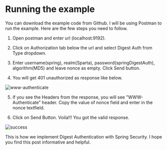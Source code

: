 Running the example
===========================================

You can download the example code from Github. I will be using Postman to run the example. Here are the few steps you need to follow.

1. Open postman and enter url (localhost:9192).

2. Click on Authorization tab below the url and select Digest Auth from Type dropdown.

3. Enter username(spring), realm(Sparta), password(springDigestAuth), algorithm(MD5) and leave nonce as empty. Click Send button.

4. You will get 401 unauthorized as response like below.

![www-authenticate](https://cloud.githubusercontent.com/assets/8202635/26398983/f7a6202a-4098-11e7-9434-dc0b6ada0d6d.JPG)

5. If you see the Headers from the response, you will see "WWW-Authenticate" header. Copy the value of nonce field and enter in the nonce textfield.

6. Click on Send Button. Voila!!! You got the valid response.

![success](https://cloud.githubusercontent.com/assets/8202635/26399096/4726a61a-4099-11e7-9baa-9f50b4bb6ca6.JPG)

This is how we implement Digest Authentication with Spring Security. I hope you find this post informative and helpful.

